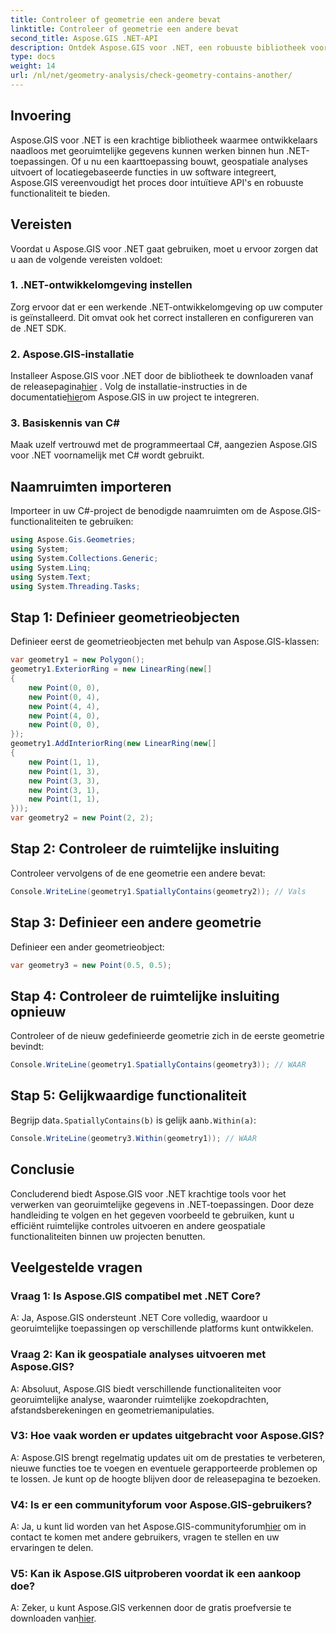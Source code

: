 ```yaml
---
title: Controleer of geometrie een andere bevat
linktitle: Controleer of geometrie een andere bevat
second_title: Aspose.GIS .NET-API
description: Ontdek Aspose.GIS voor .NET, een robuuste bibliotheek voor naadloze georuimtelijke gegevensintegratie in uw .NET-toepassingen.
type: docs
weight: 14
url: /nl/net/geometry-analysis/check-geometry-contains-another/
---
```

## Invoering
Aspose.GIS voor .NET is een krachtige bibliotheek waarmee ontwikkelaars naadloos met georuimtelijke gegevens kunnen werken binnen hun .NET-toepassingen. Of u nu een kaarttoepassing bouwt, geospatiale analyses uitvoert of locatiegebaseerde functies in uw software integreert, Aspose.GIS vereenvoudigt het proces door intuïtieve API's en robuuste functionaliteit te bieden.
## Vereisten
Voordat u Aspose.GIS voor .NET gaat gebruiken, moet u ervoor zorgen dat u aan de volgende vereisten voldoet:
### 1. .NET-ontwikkelomgeving instellen
Zorg ervoor dat er een werkende .NET-ontwikkelomgeving op uw computer is geïnstalleerd. Dit omvat ook het correct installeren en configureren van de .NET SDK.
### 2. Aspose.GIS-installatie
 Installeer Aspose.GIS voor .NET door de bibliotheek te downloaden vanaf de releasepagina[hier](https://releases.aspose.com/gis/net/) . Volg de installatie-instructies in de documentatie[hier](https://reference.aspose.com/gis/net/)om Aspose.GIS in uw project te integreren.
### 3. Basiskennis van C#
Maak uzelf vertrouwd met de programmeertaal C#, aangezien Aspose.GIS voor .NET voornamelijk met C# wordt gebruikt.

## Naamruimten importeren
Importeer in uw C#-project de benodigde naamruimten om de Aspose.GIS-functionaliteiten te gebruiken:
```csharp
using Aspose.Gis.Geometries;
using System;
using System.Collections.Generic;
using System.Linq;
using System.Text;
using System.Threading.Tasks;
```

## Stap 1: Definieer geometrieobjecten
Definieer eerst de geometrieobjecten met behulp van Aspose.GIS-klassen:
```csharp
var geometry1 = new Polygon();
geometry1.ExteriorRing = new LinearRing(new[]
{
    new Point(0, 0),
    new Point(0, 4),
    new Point(4, 4),
    new Point(4, 0),
    new Point(0, 0),
});
geometry1.AddInteriorRing(new LinearRing(new[]
{
    new Point(1, 1),
    new Point(1, 3),
    new Point(3, 3),
    new Point(3, 1),
    new Point(1, 1),
}));
var geometry2 = new Point(2, 2);
```
## Stap 2: Controleer de ruimtelijke insluiting
Controleer vervolgens of de ene geometrie een andere bevat:
```csharp
Console.WriteLine(geometry1.SpatiallyContains(geometry2)); // Vals
```
## Stap 3: Definieer een andere geometrie
Definieer een ander geometrieobject:
```csharp
var geometry3 = new Point(0.5, 0.5);
```
## Stap 4: Controleer de ruimtelijke insluiting opnieuw
Controleer of de nieuw gedefinieerde geometrie zich in de eerste geometrie bevindt:
```csharp
Console.WriteLine(geometry1.SpatiallyContains(geometry3)); // WAAR
```
## Stap 5: Gelijkwaardige functionaliteit
 Begrijp dat`a.SpatiallyContains(b)` is gelijk aan`b.Within(a)`:
```csharp
Console.WriteLine(geometry3.Within(geometry1)); // WAAR
```

## Conclusie
Concluderend biedt Aspose.GIS voor .NET krachtige tools voor het verwerken van georuimtelijke gegevens in .NET-toepassingen. Door deze handleiding te volgen en het gegeven voorbeeld te gebruiken, kunt u efficiënt ruimtelijke controles uitvoeren en andere geospatiale functionaliteiten binnen uw projecten benutten.
## Veelgestelde vragen
### Vraag 1: Is Aspose.GIS compatibel met .NET Core?
A: Ja, Aspose.GIS ondersteunt .NET Core volledig, waardoor u georuimtelijke toepassingen op verschillende platforms kunt ontwikkelen.
### Vraag 2: Kan ik geospatiale analyses uitvoeren met Aspose.GIS?
A: Absoluut, Aspose.GIS biedt verschillende functionaliteiten voor georuimtelijke analyse, waaronder ruimtelijke zoekopdrachten, afstandsberekeningen en geometriemanipulaties.
### V3: Hoe vaak worden er updates uitgebracht voor Aspose.GIS?
A: Aspose.GIS brengt regelmatig updates uit om de prestaties te verbeteren, nieuwe functies toe te voegen en eventuele gerapporteerde problemen op te lossen. Je kunt op de hoogte blijven door de releasepagina te bezoeken.
### V4: Is er een communityforum voor Aspose.GIS-gebruikers?
A: Ja, u kunt lid worden van het Aspose.GIS-communityforum[hier](https://forum.aspose.com/c/gis/33) om in contact te komen met andere gebruikers, vragen te stellen en uw ervaringen te delen.
### V5: Kan ik Aspose.GIS uitproberen voordat ik een aankoop doe?
 A: Zeker, u kunt Aspose.GIS verkennen door de gratis proefversie te downloaden van[hier](https://releases.aspose.com/).